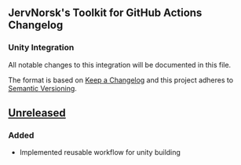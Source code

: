 ## JervNorsk's Toolkit for GitHub Actions Changelog
### Unity Integration

All notable changes to this integration will be documented in this file.

The format is based on [Keep a Changelog](http://keepachangelog.com/)
and this project adheres to [Semantic Versioning](http://semver.org/).

## [Unreleased]

### Added

- Implemented reusable workflow for unity building


[unreleased]: https://github.com/JervNorsk/JNT/compare/integrations/github/action/unity/develop...integrations/github/action/unity/develop
